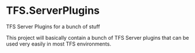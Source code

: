 TFS.ServerPlugins
=================

TFS Server Plugins for a bunch of stuff

This project will basically contain a bunch of TFS Server plugins that can be used very easily in most
TFS environments.
